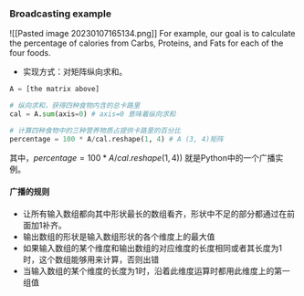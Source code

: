 ### Broadcasting example
![[Pasted image 20230107165134.png]]
For example, our goal is to calculate the percentage of calories from Carbs, Proteins, and Fats for each of the four foods.
- 实现方式：对矩阵纵向求和。
```python
A = [the matrix above]

# 纵向求和，获得四种食物内含的总卡路里
cal = A.sum(axis=0) # axis=0 意味着纵向求和

# 计算四种食物中的三种营养物质占提供卡路里的百分比
percentage = 100 * A/cal.reshape(1, 4) # A (3, 4)矩阵
```
其中，$percentage = 100 * A/cal.reshape(1,4))$ 就是Python中的一个广播实例。

#### 广播的规则
- 让所有输入数组都向其中形状最长的数组看齐，形状中不足的部分都通过在前面加1补齐。
- 输出数组的形状是输入数组形状的各个维度上的最大值
- 如果输入数组的某个维度和输出数组的对应维度的长度相同或者其长度为1时，这个数组能够用来计算，否则出错
- 当输入数组的某个维度的长度为1时，沿着此维度运算时都用此维度上的第一组值